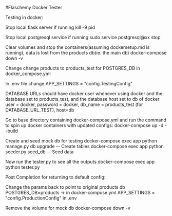 #Flaschemy Docker Tester

Testing in docker:

Stop local flask server if running
kill -9 pid

Stop local postgresql service if running
sudo service postgresql@xx stop

Clear volumes and stop the containers(assuming dockersetup.md is running), data is lost from the products db(ie. the main db)
docker-compose down -v

Change change products to products_test for POSTGRES_DB in docker_compose.yml

In .env file change APP_SETTINGS = "config.TestingConfig"

DATABASE URLs should have docker user whenever using docker and the database set to products_test, and the database host set to db of docker
   user = docker, password = docker, db_name = products_test (for DATABASE_URL_TEST), host=db

Go to base directory containing docker-compose.yml and run the command to spin up docker containers with updated configs:
   docker-compose up -d --build

Create and seed mock db for testing
   docker-compose exec app python manage.py db upgrade -- Create tables
   docker-compose exec app python seeder.py seed_db -- Seed data

Now run the tester.py to see all the outputs
   docker-compose exec app python tester.py

Post Completion for returning to default config:

Change the params back to point to original products db
   POSTGRES_DB=products -> in docker-compose.yml
   APP_SETTINGS = "config.ProductionConfig" in .env

Remove the volume for mock db
   docker-compose down -v

